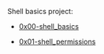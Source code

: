 Shell basics project:

- [0x00-shell_basics](/0x00-shell_basics)

- [0x01-shell_permissions](/0x01-shell_permissions)
